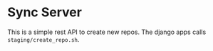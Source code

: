 # Sync Server

This is a simple rest API to create new repos. The django apps calls
`staging/create_repo.sh`. 
